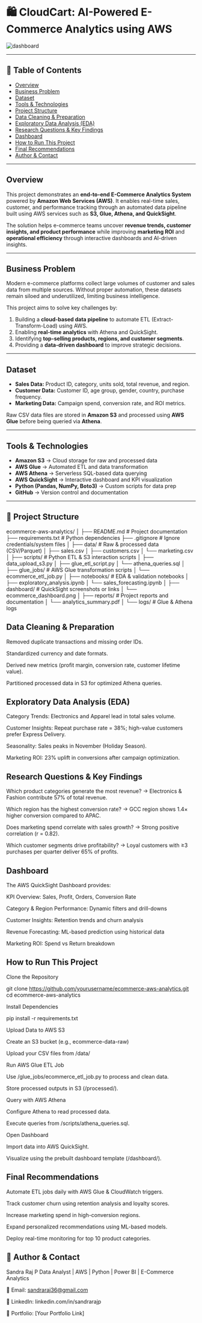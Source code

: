 # 🛍️ CloudCart: AI-Powered E-Commerce Analytics using AWS  

![dashboard](https://github.com/user-attachments/assets/f45c7d28-fc0f-4950-89d5-d742a55c2c04)


---

## 📌 Table of Contents  
- [Overview](#overview)  
- [Business Problem](#business-problem)  
- [Dataset](#dataset)  
- [Tools & Technologies](#tools--technologies)  
- [Project Structure](#project-structure)  
- [Data Cleaning & Preparation](#data-cleaning--preparation)  
- [Exploratory Data Analysis (EDA)](#exploratory-data-analysis-eda)  
- [Research Questions & Key Findings](#research-questions--key-findings)  
- [Dashboard](#dashboard)  
- [How to Run This Project](#how-to-run-this-project)  
- [Final Recommendations](#final-recommendations)  
- [Author & Contact](#author--contact)  

---

## Overview  
This project demonstrates an **end-to-end E-Commerce Analytics System** powered by **Amazon Web Services (AWS)**. It enables real-time sales, customer, and performance tracking through an automated data pipeline built using AWS services such as **S3, Glue, Athena, and QuickSight**.  

The solution helps e-commerce teams uncover **revenue trends, customer insights, and product performance** while improving **marketing ROI** and **operational efficiency** through interactive dashboards and AI-driven insights.  

---

## Business Problem  
Modern e-commerce platforms collect large volumes of customer and sales data from multiple sources. Without proper automation, these datasets remain siloed and underutilized, limiting business intelligence.  

This project aims to solve key challenges by:  
1. Building a **cloud-based data pipeline** to automate ETL (Extract-Transform-Load) using AWS.  
2. Enabling **real-time analytics** with Athena and QuickSight.  
3. Identifying **top-selling products, regions, and customer segments**.  
4. Providing a **data-driven dashboard** to improve strategic decisions.  

---

## Dataset  
- **Sales Data:** Product ID, category, units sold, total revenue, and region.  
- **Customer Data:** Customer ID, age group, gender, country, purchase frequency.  
- **Marketing Data:** Campaign spend, conversion rate, and ROI metrics.  

Raw CSV data files are stored in **Amazon S3** and processed using **AWS Glue** before being queried via **Athena**.  

---

## Tools & Technologies  
- **Amazon S3** → Cloud storage for raw and processed data  
- **AWS Glue** → Automated ETL and data transformation  
- **AWS Athena** → Serverless SQL-based data querying  
- **AWS QuickSight** → Interactive dashboard and KPI visualization  
- **Python (Pandas, NumPy, Boto3)** → Custom scripts for data prep  
- **GitHub** → Version control and documentation  

---

## 📂 Project Structure  


ecommerce-aws-analytics/
│
├── README.md                  # Project documentation
├── requirements.txt            # Python dependencies
├── .gitignore                  # Ignore credentials/system files
│
├── data/                       # Raw & processed data (CSV/Parquet)
│   ├── sales.csv
│   ├── customers.csv
│   └── marketing.csv
│
├── scripts/                    # Python ETL & S3 interaction scripts
│   ├── data_upload_s3.py
│   ├── glue_etl_script.py
│   └── athena_queries.sql
│
├── glue_jobs/                  # AWS Glue transformation scripts
│   └── ecommerce_etl_job.py
│
├── notebooks/                  # EDA & validation notebooks
│   ├── exploratory_analysis.ipynb
│   └── sales_forecasting.ipynb
│
├── dashboard/                  # QuickSight screenshots or links
│   └── ecommerce_dashboard.png
│
├── reports/                    # Project reports and documentation
│   └── analytics_summary.pdf
│
└── logs/                       # Glue & Athena logs

## Data Cleaning & Preparation

Removed duplicate transactions and missing order IDs.

Standardized currency and date formats.

Derived new metrics (profit margin, conversion rate, customer lifetime value).

Partitioned processed data in S3 for optimized Athena queries.

## Exploratory Data Analysis (EDA)

Category Trends: Electronics and Apparel lead in total sales volume.

Customer Insights: Repeat purchase rate = 38%; high-value customers prefer Express Delivery.

Seasonality: Sales peaks in November (Holiday Season).

Marketing ROI: 23% uplift in conversions after campaign optimization.

## Research Questions & Key Findings

Which product categories generate the most revenue?
→ Electronics & Fashion contribute 57% of total revenue.

Which region has the highest conversion rate?
→ GCC region shows 1.4× higher conversion compared to APAC.

Does marketing spend correlate with sales growth?
→ Strong positive correlation (r = 0.82).

Which customer segments drive profitability?
→ Loyal customers with ≥3 purchases per quarter deliver 65% of profits.

## Dashboard

The AWS QuickSight Dashboard provides:

KPI Overview: Sales, Profit, Orders, Conversion Rate

Category & Region Performance: Dynamic filters and drill-downs

Customer Insights: Retention trends and churn analysis

Revenue Forecasting: ML-based prediction using historical data

Marketing ROI: Spend vs Return breakdown

## How to Run This Project

Clone the Repository

git clone https://github.com/yourusername/ecommerce-aws-analytics.git
cd ecommerce-aws-analytics


Install Dependencies

pip install -r requirements.txt


Upload Data to AWS S3

Create an S3 bucket (e.g., ecommerce-data-raw)

Upload your CSV files from /data/

Run AWS Glue ETL Job

Use /glue_jobs/ecommerce_etl_job.py to process and clean data.

Store processed outputs in S3 (/processed/).

Query with AWS Athena

Configure Athena to read processed data.

Execute queries from /scripts/athena_queries.sql.

Open Dashboard

Import data into AWS QuickSight.

Visualize using the prebuilt dashboard template (/dashboard/).

## Final Recommendations

Automate ETL jobs daily with AWS Glue & CloudWatch triggers.

Track customer churn using retention analysis and loyalty scores.

Increase marketing spend in high-conversion regions.

Expand personalized recommendations using ML-based models.

Deploy real-time monitoring for top 10 product categories.

## 👤 Author & Contact

Sandra Raj P
Data Analyst | AWS | Python | Power BI | E-Commerce Analytics

📧 Email: sandraraj36@gmail.com

🔗 LinkedIn: linkedin.com/in/sandrarajp

📂 Portfolio: [Your Portfolio Link]
